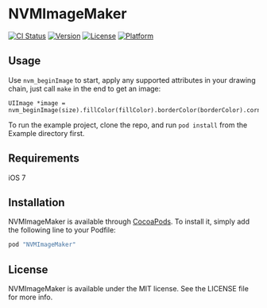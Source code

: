 # NVMImageMaker

[![CI Status](http://img.shields.io/travis/eleme/NVMImageMaker.svg?style=flat)](https://travis-ci.org/eleme/NVMImageMaker)
[![Version](https://img.shields.io/cocoapods/v/NVMImageMaker.svg?style=flat)](http://cocoapods.org/pods/NVMImageMaker)
[![License](https://img.shields.io/cocoapods/l/NVMImageMaker.svg?style=flat)](http://cocoapods.org/pods/NVMImageMaker)
[![Platform](https://img.shields.io/cocoapods/p/NVMImageMaker.svg?style=flat)](http://cocoapods.org/pods/NVMImageMaker)

## Usage

Use `nvm_beginImage` to start, apply any supported attributes in your drawing chain, just call `make` in the end to get an image:

```
UIImage *image = nvm_beginImage(size).fillColor(fillColor).borderColor(borderColor).cornerRadius(20).opacity(0.5).make;
```

To run the example project, clone the repo, and run `pod install` from the Example directory first.

## Requirements

iOS 7

## Installation

NVMImageMaker is available through [CocoaPods](http://cocoapods.org). To install
it, simply add the following line to your Podfile:

```ruby
pod "NVMImageMaker"
```

## License

NVMImageMaker is available under the MIT license. See the LICENSE file for more info.

